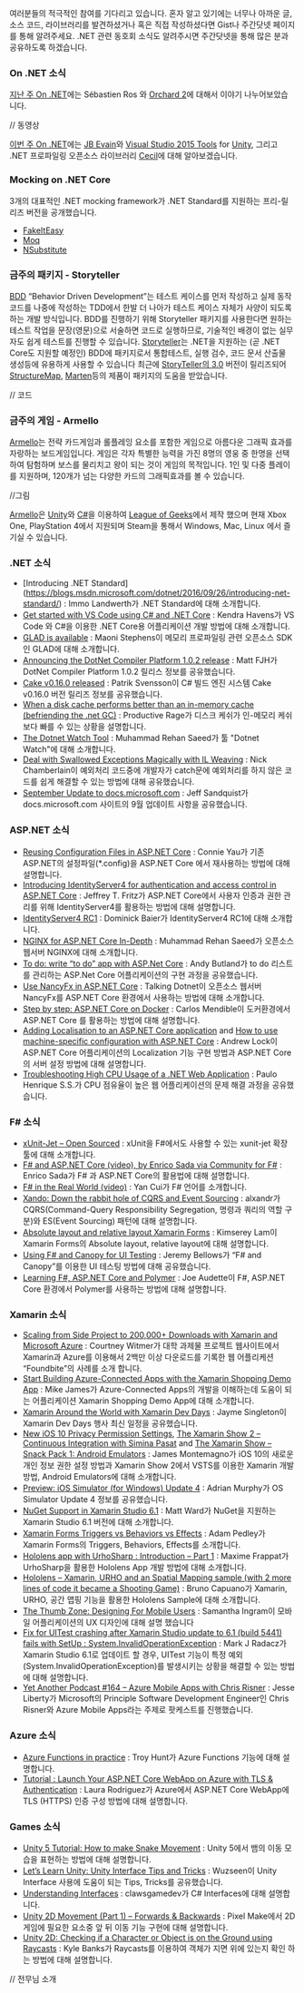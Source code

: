 여러분들의 적극적인 참여를 기다리고 있습니다. 혼자 알고 있기에는 너무나 아까운 글, 소스 코드, 라이브러리를 발견하셨거나 혹은 직접 작성하셨다면 Gist나 주간닷넷 페이지를 통해 알려주세요. .NET 관련 동호회 소식도 알려주시면 주간닷넷을 통해 많은 분과 공유하도록 하겠습니다.

### On .NET 소식
[지난 주 On .NET]( https://sec.ch9.ms/ch9/d576/52fe7232-7f90-4e82-b6d5-823b7241d576/onnet20160922sebros_mid.mp4)에는 Sébastien Ros 와 [Orchard 2]( https://github.com/orchardcms/orchard2)에 대해서 이야기 나누어보았습니다.

// 동영상

[이번 주 On .NET]( https://sec.ch9.ms/ch9/6fe0/899e4cc5-4b17-4342-8b71-2e708a5a6fe0/onnet20160929jbevain_mid.mp4)에는 [JB Evain]( http://evain.net/)와 [Visual Studio 2015 Tools]( https://visualstudiogallery.msdn.microsoft.com/8d26236e-4a64-4d64-8486-7df95156aba9) for [Unity]( https://unity3d.com/), 그리고 .NET 프로파일링 오픈소스 라이브러리 [Cecil]( https://github.com/jbevain/cecil)에 대해 알아보겠습니다.

### Mocking on .NET Core
3개의 대표적인 .NET mocking framework가 .NET Standard를 지원하는 프리-릴리즈 버전을 공개했습니다.
- [FakeItEasy](https://ci.appveyor.com/nuget/FakeItEasy)
- [Moq](https://www.nuget.org/packages/Moq/4.6.38-alpha)
- [NSubstitute](https://www.nuget.org/packages/NSubstitute/2.0.0-rc)

### 금주의 패키지 - Storyteller
[BDD]( https://en.wikipedia.org/wiki/Behavior-driven_development) “Behavior Driven Development”는 테스트 케이스를 먼저 작성하고 실제 동작 코드를 나중에 작성하는 TDD에서 한발 더 나아가 테스트 케이스 자체가 사양이 되도록 하는 개발 방식입니다. BDD를 진행하기 위해 Storyteller 패키지를 사용한다면 원하는 테스트 작업을 문장(영문)으로 서술하면 코드로 실행하므로, 기술적인 배경이 없는 실무자도 쉽게 테스트를 진행할 수 있습니다.
[Storyteller]( http://storyteller.github.io/)는 .NET을 지원하는 (곧 .NET Core도 지원할 예정인) BDD에 패키지로서 통합테스트, 실행 검수, 코드 문서 산출물 생성등에 유용하게 사용할 수 있습니다
최근에 [StoryTeller의 3.0]( https://jeremydmiller.com/2016/09/19/storyteller-3-0-official-release-and-on-to-4-0/) 버전이 릴리즈되어 [StructureMap]( http://structuremap.github.io/), [Marten]( http://jasperfx.github.io/marten)등의 제품이 패키지의 도움을 받았습니다.

// 코드

### 금주의 게임 - Armello
[Armello]( http://armello.com/)는 전략 카드게임과 롤플레잉 요소를 포함한 게임으로 아름다운 그래픽 효과를 자랑하는 보드게임입니다. 게임은 각자 특별한 능력을 가진 8명의 영웅 중 한명을 선택하여 탐험하며 보스를 물리치고 왕이 되는 것이 게임의 목적입니다. 1인 및 다중 플레이를 지원하며, 120개가 넘는 다양한 카드의 그래픽효과를 볼 수 있습니다.

//그림

[Armello]( http://armello.com/)은 [Unity]( https://unity3d.com/)와 [C#]( https://channel9.msdn.com/Series/C-Sharp-Fundamentals-Development-for-Absolute-Beginners)을 이용하여 [League of Geeks]( http://leagueofgeeks.com/)에서 제작 했으며 현재 Xbox One, PlayStation 4에서 지원되며 Steam을 통해서 Windows, Mac, Linux 에서 즐기실 수 있습니다.

### .NET 소식
* [Introducing .NET Standard] (https://blogs.msdn.microsoft.com/dotnet/2016/09/26/introducing-net-standard/) : Immo Landwerth가 .NET Standard에 대해 소개합니다.
* [Get started with VS Code using C# and .NET Core]( https://channel9.msdn.com/Blogs/dotnet/Get-started-with-VS-Code-using-CSharp-and-NET-Core) : Kendra Havens가 VS Code 와 C#을 이용한 .NET Core용 어플리케이션 개발 방법에 대해 소개합니다.
* [GLAD is available]( https://blogs.msdn.microsoft.com/maoni/2016/09/19/556/) : Maoni Stephens이 메모리 프로파일링 관련 오픈소스 SDK인 GLAD에 대해 소개합니다.
* [Announcing the DotNet Compiler Platform 1.0.2 release]( https://blogs.msdn.microsoft.com/webdev/2016/09/20/announcing-the-dotnetcompilerplatform-1-0-2-release/) : Matt FJH가 DotNet Compiler Platform 1.0.2 릴리스 정보를 공유했습니다.
* [Cake v0.16.0 released]( http://cakebuild.net/blog/2016/09/cake-v0-16-0-released) : Patrik Svensson이 C# 빌드 엔진 시스템 Cake v0.16.0 버전 릴리즈 정보를 공유했습니다.
* [When a disk cache performs better than an in-memory cache (befriending the .net GC)]( http://www.productiverage.com/when-a-disk-cache-performs-better-than-an-inmemory-cache-befriending-the-net-gc) : Productive Rage가 디스크 케쉬가 인-메모리 케쉬보다 빠를 수 있는 상황을 설명합니다.
* [The Dotnet Watch Tool]( http://rehansaeed.com/the-dotnet-watch-tool/) : Muhammad Rehan Saeed가 툴 "Dotnet Watch"에 대해 소개합니다.
* [Deal with Swallowed Exceptions Magically with IL Weaving]( https://buildplease.com/pages/ilweaving/) : Nick Chamberlain이 예외처리 코드중에 개발자가 catch문에 예외처리를 하지 않은 코드를 쉽게 해결할 수 있는 방법에 대해 공유했습니다.
* [September Update to docs.microsoft.com]( https://docs.microsoft.com/teamblog/september-docs-update/) : Jeff Sandquist가 docs.microsoft.com 사이트의 9월 업데이트 사항을 공유했습니다.

### ASP.NET 소식
* [Reusing Configuration Files in ASP.NET Core]( https://blogs.msdn.microsoft.com/dotnet/2016/09/21/reusing-configuration-files-in-asp-net-core/) : Connie Yau가 기존 ASP.NET의 설정파일(*.config)을 ASP.NET Core 에서 재사용하는 방법에 대해 설명합니다.
* [Introducing IdentityServer4 for authentication and access control in ASP.NET Core]( https://blogs.msdn.microsoft.com/webdev/2016/09/19/introducing-identityserver4-for-authentication-and-access-control-in-asp-net-core/) : Jeffrey T. Fritz가 ASP.NET Core에서 사용자 인증과 권한 관리를 위해 IdentityServer4를 활용하는 방법에 대해 설명합니다.
* [IdentityServer4 RC1]( https://leastprivilege.com/2016/09/06/identityserver4-rc1/) : Dominick Baier가 IdentityServer4 RC1에 대해 소개합니다.
* [NGINX for ASP.NET Core In-Depth]( http://rehansaeed.com/nginx-asp-net-core-depth/) : Muhammad Rehan Saeed가 오픈소스 웹서버 NGINX에 대해 소개합니다.
* [To do: write “to do” app with ASP.Net Core]( https://medium.com/@ThisisZone/to-do-write-to-do-app-with-asp-net-core-c02bc3ca9fa1#.6s0c2rjx1) : Andy Butland가 to do 리스트를 관리하는 ASP.Net Core 어플리케이션의 구현 과정을 공유했습니다.
* [Use NancyFx in ASP.NET Core]( http://www.talkingdotnet.com/use-nancyfx-in-asp-net-core/) : Talking Dotnet이 오픈소스 웹서버 NancyFx를 ASP.NET Core 환경에서 사용하는 방법에 대해 소개합니다.
* [Step by step: ASP.NET Core on Docker]( https://carlos.mendible.com/2016/09/26/step-by-step-asp-net-core-on-docker/) : Carlos Mendible이 도커환경에서 ASP.NET Core 를 활용하는 방법에 대해 설명합니다.
* [Adding Localisation to an ASP.NET Core application]( https://andrewlock.net/adding-localisation-to-an-asp-net-core-application/) and [How to use machine-specific configuration with ASP.NET Core]( https://andrewlock.net/how-to-use-machine-specific-configuration-with-asp-net-core/) : Andrew Lock이 ASP.NET Core 어플리케이션의 Localization 기능 구현 방법과 ASP.NET Core의 서버 설정 방법에 대해 설명합니다.
* [Troubleshooting High CPU Usage of a .NET Web Application]( http://www.codeproject.com/Tips/1130593/Troubleshooting-High-CPU-Usage-of-a-NET-Web-Applic) : Paulo Henrique S.S.가 CPU 점유율이 높은 웹 어플리케이션의 문제 해결 과정을 공유했습니다.

### F# 소식
* [xUnit-Jet – Open Sourced]( https://tech.jet.com/blog/2016/09-14-xunit-jet-open-sourced/) : xUnit을 F#에서도 사용할 수 있는 xunit-jet 확장 툴에 대해 소개합니다.
* [F# and ASP.NET Core (video), by Enrico Sada via Community for F#]( https://www.youtube.com/watch?v=zYi4ev6ll0Y) : Enrico Sada가 F# 과 ASP.NET Core의 활용법에 대해 설명합니다.
* [F# in the Real World (video)]( https://vimeo.com/183301783) : Yan Cui가 F# 언어를 소개합니다.
* [Xando: Down the rabbit hole of CQRS and Event Sourcing]( http://alxandr.me/2016/09/19/xando-pt-1) : alxandr가 CQRS(Command-Query Responsibility Segregation, 명령과 쿼리의 역할 구분)와 ES(Event Sourcing) 패턴에 대해 설명합니다.
* [Absolute layout and relative layout Xamarin Forms]( https://kimsereyblog.blogspot.com.by/2016/09/absolute-layout-and-relative-layout.html) : Kimserey Lam이 Xamarin Forms의 Absolute layout, relative layout에 대해 설명합니다.
* [Using F# and Canopy for UI Testing]( http://www.jeremybellows.com/blog/Using-Fsharp-and-Canopy-for-UI-Testing) : Jeremy Bellows가 “F# and Canopy”를 이용한 UI 테스팅 방법에 대해 공유했습니다.
* [Learning F#, ASP.NET Core and Polymer]( https://github.com/joeaudette/playground/blob/master/spa-stack/README.md) : Joe Audette이 F#, ASP.NET Core 환경에서 Polymer를 사용하는 방법에 대해 설명합니다.

### Xamarin 소식
* [Scaling from Side Project to 200,000+ Downloads with Xamarin and Microsoft Azure]( https://blog.xamarin.com/scaling-from-side-project-to-200000-downloads-with-xamarin-and-microsoft-azure/) : Courtney Witmer가 대학 과제물 프로젝트 웹사이트에서 Xamarin과 Azure를 이용해서 2백만 이상 다운로드를 기록한 웹 어플리케션 “Foundbite”의 사례를 소개 합니다.
* [Start Building Azure-Connected Apps with the Xamarin Shopping Demo App]( https://blog.xamarin.com/start-building-azure-connected-apps-with-the-xamarin-shopping-demo-app/) : Mike James가 Azure-Connected Apps의 개발을 이해하는데 도움이 되는 어플리케이션 Xamarin Shopping Demo App에 대해 소개합니다. 
* [Xamarin Around the World with Xamarin Dev Days]( https://blog.xamarin.com/xamarin-around-the-world-with-xamarin-dev-days/) : Jayme Singleton이 Xamarin Dev Days 행사 최신 일정을 공유했습니다.
* [New iOS 10 Privacy Permission Settings]( https://blog.xamarin.com/new-ios-10-privacy-permission-settings/), [The Xamarin Show 2 – Continuous Integration with Simina Pasat]( https://channel9.msdn.com/Shows/XamarinShow/Continuous-Integration-with-Simina-Pasat) and [The Xamarin Show – Snack Pack 1: Android Emulators]( https://channel9.msdn.com/Shows/XamarinShow/Snack-Pack-1-Android-Emulators) : James Montemagno가 iOS 10의 새로운 개인 정보 권한 설정 방법과 Xamarin Show 2에서 VSTS를 이용한 Xamarin 개발 방법, Android Emulators에 대해 소개합니다.
* [Preview: iOS Simulator (for Windows) Update 4]( https://releases.xamarin.com/preview-ios-simulator-for-windows-update-4/) : Adrian Murphy가 OS Simulator Update 4 정보를 공유했습니다.
* [NuGet Support in Xamarin Studio 6.1]( http://lastexitcode.com/blog/2016/09/17/NuGetSupportInXamarinStudio6-1/) : Matt Ward가 NuGet을 지원하는 Xamarin Studio 6.1 버전에 대해 소개합니다.
* [Xamarin Forms Triggers vs Behaviors vs Effects]( https://xamarinhelp.com/xamarin-forms-triggers-behaviors-effects/) : Adam Pedley가 Xamarin Forms의 Triggers, Behaviors, Effects를 소개합니다.
* [Hololens app with UrhoSharp : Introduction – Part 1]( http://blog.lordinaire.fr/2016/09/xamarin-build-hololens-apps-with-urhosharp-part-1/) : Maxime Frappat가 UrhoSharp을 활용한 Hololens App 개발 방법에 대해 소개합니다.
* [Hololens – Xamarin, URHO and an Spatial Mapping sample (with 2 more lines of code it became a Shooting Game)]( https://elbruno.com/2016/09/19/hololens-xamarin-urho-and-an-spatial-mapping-sample-with-2-more-lines-of-code-it-became-a-shooting-game/) : Bruno Capuano가 Xamarin, URHO, 공간 맵핑 기능을 활용한 Hololens Sample에 대해 소개합니다.
* [The Thumb Zone: Designing For Mobile Users]( https://www.smashingmagazine.com/2016/09/the-thumb-zone-designing-for-mobile-users) : Samantha Ingram이 모바일 어플리케이션의 UX 디자인에 대해 설명 했습니다
* [Fix for UITest crashing after Xamarin Studio update to 6.1 (build 5441) fails with SetUp : System.InvalidOperationException]( http://www.xradapp.com/fix-for-uitest-crashing-after-xamarin-studio-update-to-6-1-build-5441-fails-with-setup-system-invalidoperationexception/) : Mark J Radacz가 Xamarin Studio 6.1로 업데이트 할 경우, UITest 기능이 특정 예외(System.InvalidOperationException)를 발생시키는 상황을 해결할 수 있는 방법에 대해 설명합니다.
* [Yet Another Podcast #164 – Azure Mobile Apps with Chris Risner]( http://jesseliberty.com/2016/09/19/yet-another-podcast-164-azure-mobile-apps-with-chris-risner/) : Jesse Liberty가 Microsoft의 Principle Software Development Engineer인 Chris Risner와 Azure Mobile Apps라는 주제로 팟케스트를 진행했습니다.

### Azure 소식
* [Azure Functions in practice]( https://www.troyhunt.com/azure-functions-in-practice/) : Troy Hunt가 Azure Functions 기능에 대해 설명합니다.
* [Tutorial : Launch Your ASP.NET Core WebApp on Azure with TLS & Authentication]( https://stormpath.com/blog/dotnet-core-azure-lets-encrypt-authentication) : Laura Rodriguez가 Azure에서 ASP.NET Core WebApp에 TLS (HTTPS) 인증 구성 방법에 대해 설명합니다.


### Games 소식
* [Unity 5 Tutorial: How to make Snake Movement]( https://www.youtube.com/watch?v=xz8Ga9er3_8&feature=youtu.be) : Unity 5에서 뱀의 이동 모습을 표현하는 방법에 대해 설명합니다.
* [Let’s Learn Unity: Unity Interface Tips and Tricks]( https://www.youtube.com/watch?v=B5-zf6BEJ8s&feature=youtu.be) : Wuzseen이 Unity Interface 사용에 도움이 되는 Tips, Tricks를 공유했습니다.
* [Understanding Interfaces]( https://publicstringnotes.wordpress.com/2016/09/24/understanding-interfaces/) : clawsgamedev가 C# Interfaces에 대해 설명합니다.
* [Unity 2D Movement (Part 1) – Forwards & Backwards]( https://www.youtube.com/watch?v=Rr4sE_A_E-Q) : Pixel Make에서 2D 게임에 필요한 요소중 앞 뒤 이동 기능 구현에 대해 설명합니다.
* [Unity 2D: Checking if a Character or Object is on the Ground using Raycasts]( https://kylewbanks.com/blog/unity-2d-checking-if-a-character-or-object-is-on-the-ground-using-raycasts) : Kyle Banks가 Raycasts를 이용하여 객체가 지면 위에 있는지 확인 하는 방법에 대해 설명합니다.

// 전무님 소개

